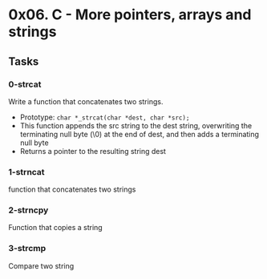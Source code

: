 # 0x06. C - More pointers, arrays and strings

## Tasks

### 0-strcat

Write a function that concatenates two strings.

 - Prototype: `char *_strcat(char *dest, char *src);`
 - This function appends the src string to the dest string, overwriting the terminating null byte (\0) at the end of dest, and then adds a terminating null byte
 - Returns a pointer to the resulting string dest

### 1-strncat
function that concatenates two strings

### 2-strncpy
Function that copies a string

### 3-strcmp
Compare two string

